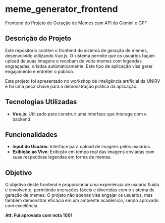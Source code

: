 # meme_generator_frontend
Frontend do Projeto de Geração de Memes com API do Gemini e GPT

## Descrição do Projeto
Este repositório contém o frontend do sistema de geração de memes, desenvolvido utilizando Vue.js. O sistema permite que os usuários façam upload de suas imagens e recebam de volta memes com legendas engraçadas, criadas automaticamente. Este tipo de aplicação visa gerar engajamento e entreter o público.

Este projeto foi apresentado no workshop de inteligência artificial da UNIRV e foi uma peça chave para a demonstração prática da aplicação.

## Tecnologias Utilizadas
- **Vue.js**: Utilizado para construir uma interface que interage com o backend.

## Funcionalidades
- **Input do Usuário**: Interface para upload de imagens pelos usuários.
- **Exibição ao Vivo**: Exibição em tempo real das imagens enviadas com suas respectivas legendas em forma de memes.

## Objetivo
O objetivo deste frontend é proporcionar uma experiência de usuário fluida e envolvente, permitindo interações fáceis e divertidas com o sistema de geração de memes. O projeto não apenas visa engajar os usuários, mas também demonstrar eficácia em um ambiente acadêmico, sendo aprovado com excelência.

**Att: Fui aprovado com nota 100!**

